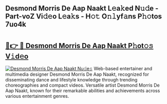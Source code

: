 ## Desmond Morris De Aap Naakt L𝚎a𝚔ed N𝚞𝚍e - Part-voZ Vi𝚍𝚎o L𝚎a𝚔s - H𝚘𝚝 O𝚗𝚕yf𝚊ns P𝚑𝚘tos 7uo4k

# <h2><a href="http://kfav23.oniu.top/?m=Desmond+Morris+De+Aap+Naakt">🔗👉 🔴 Desmond Morris De Aap Naakt P𝚑ot𝚘𝚜 V𝚒d𝚎o</a></h2>

[![Desmond Morris De Aap Naakt Nu𝚍e𝚜](https://i.imgur.com/0qMVB7G.gif)](http://kfav23.oniu.top/?m=Desmond+Morris+De+Aap+Naakt)
Web-based entertainer and multimedia designer Desmond Morris De Aap Naakt, recognized for disseminating dance and lifestyle knowledge through trending choreographies and compact videos. Versatile artist Desmond Morris De Aap Naakt, known for their remarkable abilities and achievements across various entertainment genres.  
